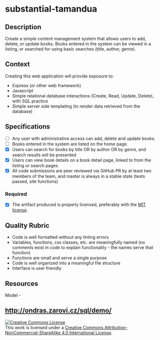 # substantial-tamandua


## Description

Create a simple content management system that allows users to add, delete, or update books.  Books entered in the system can be viewed in a listing, or searched for using basic searches (title, author, genre). 

## Context

Creating this web application will provide exposure to:
- Express (or other web framework)
- Javascript
- Simple relational database interactions (Create, Read, Update, Delete), with SQL practice
- Simple server side templating (to render data retrieved from the database)


## Specifications
- [ ] Any user with administrative access can add, delete and update books. 
- [ ] Books entered in the system are listed on the home page.
- [X] Users can search for books by title OR by author OR by genre, and search results will be presented
- [X] Users can view book details on a book detail page, linked to from the listing or search pages
- [X] All code submissions are peer reviewed via GitHub PR by at least two members of the team, and master is always in a stable state (tests passed, site functions)

### Required
- [X] The artifact produced is properly licensed, preferably with the [MIT license](https://opensource.org/licenses/MIT).

## Quality Rubric
- Code is well formatted without any linting errors
- Variables, functions, css classes, etc. are meaningfully named (no comments exist in code to explain functionality - the names serve that function)
- Functions are small and serve a single purpose
- Code is well organized into a meaningful file structure
- Interface is user friendly

## Resources

Model -
## http://ondras.zarovi.cz/sql/demo/

<!-- LICENSE -->

<a rel="license" href="http://creativecommons.org/licenses/by-nc-sa/4.0/"><img alt="Creative Commons License" style="border-width:0" src="https://i.creativecommons.org/l/by-nc-sa/4.0/80x15.png" /></a>
<br />This work is licensed under a <a rel="license" href="http://creativecommons.org/licenses/by-nc-sa/4.0/">Creative Commons Attribution-NonCommercial-ShareAlike 4.0 International License</a>.

